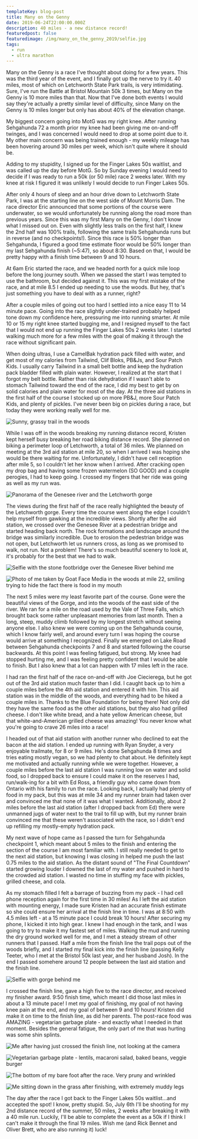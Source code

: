 ```yaml
---
templateKey: blog-post
title: Many on the Genny
date: 2019-06-24T22:00:00.000Z
description: 40 miles - a new distance record!
featuredpost: false
featuredimage: /img/many_on_the_genny_2019/selfie.jpg
tags:
  - run
  - ultra marathon
---
```


[grassy_trail]: ./many_on_the_genny_2019/grassy_trail.jpg
[bridge_selfie]: ./many_on_the_genny_2019/bridge_selfie.jpg "The footbridge over the river at the southmost point of the race"
[goat_factory]: ./many_on_the_genny_2019/goat_factory.jpg "You can't even tell that there is a pickle in my mouth!"
[panorama]: ./many_on_the_genny_2019/panorama.jpg "The Vale of Three Falls 15k loops around that peninsula"
[selfie_near_end]: ./many_on_the_genny_2019/selfie_near_end.jpg "The first overlook during Sehgahunda, and the last overlook during Many on the Genny!"
[finish]: ./many_on_the_genny_2019/finish.jpg "Done!"
[garbage_plate]: ./many_on_the_genny_2019/garbage_plate.jpg "Best post race food ever!"
[pruny_foot]: ./many_on_the_genny_2019/pruny_foot.jpg "This is what 10 hours of mud will do to a foot"
[muddy_legs]: ./many_on_the_genny_2019/muddy_legs.jpg "It was a bit muddy out there"


Many on the Genny is a race I've thought about doing for a few years. This was the third year of the event, and I finally got up the nerve to try it. 40 miles, most of which on Letchworth State Park trails, is very intimidating. Sure, I've run the Battle at Bristol Mountain 50k 3 times, but Many on the Genny is 10 more miles than that. Now that I've done both events I would say they're actually a pretty similar level of difficulty, since Many on the Genny is 10 miles longer but only has about 40% of the elevation change.

My biggest concern going into MotG was my right knee. After running Sehgahunda 72 a month prior my knee had been giving me on-and-off twinges, and I was concerned I would need to drop at some point due to it. My other main concern was being trained enough - my weekly mileage has been hovering around 30 miles per week, which isn't quite where it should be.

Adding to my stupidity, I signed up for the Finger Lakes 50s waitlist, and was called up the day before MotG. So by Sunday evening I would need to decide if I was ready to run a 50k (or 50 mile) race 2 weeks later. With my knee at risk I figured it was unlikely I would decide to run Finger Lakes 50s.

After only 4 hours of sleep and an hour drive down to Letchworth State Park, I was at the starting line on the west side of Mount Morris Dam. The race director Eric announced that some portions of the course were underwater, so we would unfortunately be running along the road more than previous years. Since this was my first Many on the Genny, I don't know what I missed out on. Even with slightly less trails on the first half, I knew the 2nd half was 100% trails, following the same trails Sehgahunda runs but in reverse (and no checkpoints!). Since this race is 50% longer than Sehgahunda, I figured a good time estimate floor would be 50% longer than my last Sehgahunda finish (~5:47), so about 8:30. Based on that, I would be pretty happy with a finish time between 9 and 10 hours.

At 6am Eric started the race, and we headed north for a quick mile loop before the long journey south. When we passed the start I was tempted to use the bathroom, but decided against it. This was my first mistake of the race, and at mile 8.5 I ended up needing to use the woods. But hey, that's just something you have to deal with as a runner, right?

After a couple miles of going out too hard I settled into a nice easy 11 to 14 minute pace. Going into the race slightly under-trained probably helped tone down my confidence here, pressuring me into running smarter. At mile 10 or 15 my right knee started bugging me, and I resigned myself to the fact that I would not end up running the Finger Lakes 50s 2 weeks later. I started walking much more for a few miles with the goal of making it through the race without significant pain.

When doing ultras, I use a CamelBak hydration pack filled with water, and get most of my calories from Tailwind, Clif Bloks, PB&Js, and Sour Patch Kids. I usually carry Tailwind in a small belt bottle and keep the hydration pack bladder filled with plain water. However, I realized at the start that I forgot my belt bottle. Rather than risk dehydration if I wasn't able to stomach Tailwind toward the end of the race, I did my best to get by on solid calories and plain water for most of the day. At the three aid stations in the first half of the course I stocked up on more PB&J, more Sour Patch Kids, and plenty of pickles. I've never been big on pickles during a race, but today they were working really well for me.

![Sunny, grassy trail in the woods][grassy_trail]

While I was off in the woods breaking my running distance record, Kristen kept herself busy breaking her road biking distance record. She planned on biking a perimeter loop of Letchworth, a total of 36 miles. We planned on meeting at the 3rd aid station at mile 20, so when I arrived I was hoping she would be there waiting for me. Unfortunately, I didn't have cell reception after mile 5, so I couldn't let her know when I arrived. After cracking open my drop bag and having some frozen watermelon (SO GOOD) and a couple perogies, I had to keep going. I crossed my fingers that her ride was going as well as my run was.

![Panorama of the Genesee river and the Letchworth gorge][panorama]

The views during the first half of the race really highlighted the beauty of the Letchworth gorge. Every time the course went along the edge I couldn't help myself from gawking at the incredible views. Shortly after the aid station, we crossed over the Genesee River at a pedestrian bridge and started heading back north. The rock formations and landscape around the bridge was similarly incredible. Due to erosion the pedestrian bridge was not open, but Letchworth let us runners cross, as long as we promised to walk, not run. Not a problem! There's so much beautiful scenery to look at, it's probably for the best that we had to walk.

![Selfie with the stone footbridge over the Genesee River behind me][bridge_selfie]

![Photo of me taken by Goat Face Media in the woods at mile 22, smiling trying to hide the fact there is food in my mouth][goat_factory]

The next 5 miles were my least favorite part of the course. Gone were the beautiful views of the Gorge, and into the woods of the east side of the river. We ran for a mile on the road used by the Vale of Three Falls, which brought back some rather unpleasant memories from last month. Then a long, steep, muddy climb followed by my longest stretch without seeing anyone else. I also knew we were coming up on the Sehgahunda course, which I know fairly well, and around every turn I was hoping the course would arrive at something I recognized. Finally we emerged on Lake Road between Sehgahunda checkpoints 7 and 8 and started following the course backwards. At this point I was feeling fatigued, but strong. My knee had stopped hurting me, and I was feeling pretty confident that I would be able to finish. But I also knew that a lot can happen with 17 miles left in the race.

I had ran the first half of the race on-and-off with Joe Ciecierega, but he got out of the 3rd aid station much faster than I did. I caught back up to him a couple miles before the 4th aid station and entered it with him. This aid station was in the middle of the woods, and everything had to be hiked a couple miles in. Thanks to the Blue Foundation for being there! Not only did they have the same food as the other aid stations, but they also had grilled cheese. I don't like white bread, and a hate yellow American cheese, but that white-and-American grilled cheese was amazing! You never know what you're going to crave 26 miles into a race!

I headed out of that aid station with another runner who declined to eat the bacon at the aid station. I ended up running with Ryan Snyder, a very enjoyable trailmate, for 8 or 9 miles. He's done Sehgahunda 8 times and tries eating mostly vegan, so we had plenty to chat about. He definitely kept me motivated and actually running while we were together. However, a couple miles before the last aid station I was running low on water and solid food, so I dropped back to ensure I could make it on the reserves I had, run/walk-ing for a bit with Ed Ross, a friendly guy who came down from Ontario with his family to run the race. Looking back, I actually had plenty of food in my pack, but this was at mile 34 and my runner brain had taken over and convinced me that none of it was what I wanted. Additionally, about 2 miles before the last aid station (after I dropped back from Ed) there were unmanned jugs of water next to the trail to fill up with, but my runner brain convinced me that these weren't associated with the race, so I didn't end up refilling my mostly-empty hydration pack.

My next wave of hope came as I passed the turn for Sehgahunda checkpoint 1, which meant about 5 miles to the finish and entering the section of the course I am most familiar with. I still really needed to get to the next aid station, but knowing I was closing in helped me push the last 0.75 miles to the aid station. As the distant sound of "The Final Countdown" started growing louder I downed the last of my water and pushed in hard to the crowded aid station. I wasted no time in stuffing my face with pickles, grilled cheese, and cola.

As my stomach filled I felt a barrage of buzzing from my pack - I had cell phone reception again for the first time in 30 miles! As I left the aid station with mounting energy, I made sure Kristen had an accurate finish estimate so she could ensure her arrival at the finish line in time. I was at 8:50 with 4.5 miles left - at a 15 minute pace I could break 10 hours! After securing my phone, I kicked it into high gear. I knew I had enough in the tank, and I was going to try to make it my fastest set of miles. Walking the mud and running the dry ground worked well for me, and I met a steady stream of other runners that I passed. Half a mile from the finish line the trail pops out of the woods briefly, and I started my final kick into the finish line (passing Kelly Teeter, who I met at the Bristol 50k last year, and her husband Josh). In the end I passed somehere around 12 people between the last aid station and the finish line.

![Selfie with gorge behind me][selfie_near_end]

I crossed the finish line, gave a high five to the race director, and received my finisher award. 9:50 finish time, which meant I did those last miles in about a 13 minute pace! I met my goal of finishing, my goal of not having knee pain at the end, and my goal of between 9 and 10 hours! Kristen did make it on time to the finish line, as did her parents. The post-race food was AMAZING - vegetarian garbage plate - and exactly what I needed in that moment. Besides the general fatigue, the only part of me that was hurting was some shin splints.

![Me after having just crossed the finish line, not looking at the camera][finish]

![Vegetarian garbage plate - lentils, macaroni salad, baked beans, veggie burger][garbage_plate]

![The bottom of my bare foot after the race. Very pruny and wrinkled][pruny_foot]

![Me sitting down in the grass after finishing, with extremely muddy legs][muddy_legs]

The day after the race I got back to the Finger Lakes 50s waitlist...and accepted the spot! I know, pretty stupid. So, July 6th I'll be shooting for my 2nd distance record of the summer, 50 miles, 2 weeks after breaking it with a 40 mile run. Luckily, I'll be able to complete the event as a 50k if I think I can't make it through the final 19 miles. Wish me (and Rick Bennet and Oliver Brett, who are also running it) luck!
